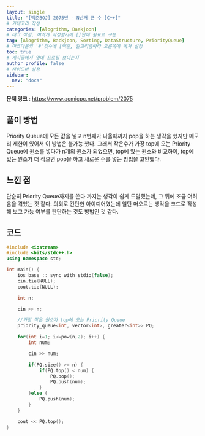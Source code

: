 ```yaml
---
layout: single
title: "[백준BOJ] 2075번 - N번째 큰 수 [C++]"
# 카테고리 작성
categories: [Alogrithm, Baekjoon]
# 태그 작성, 여려개 작성할시에 []안에 쉼표로 구분
tag: [Alogrithm, Backjoon, Sorting, DataStructure, PriorityQueue]
# 마크다운의 '#'갯수에 [백준, 알고리즘따라 오른쪽에 목차 설정
toc: true
# 게시글에서 옆에 프로필 보이는지
author_profile: false
# 사이드바 설정
sidebar:
  nav: "docs"
---
```


**문제 링크** : <https://www.acmicpc.net/problem/2075>

## 풀이 방법

Priority Queue에 모든 값을 넣고 n번째가 나올때까지 pop을 하는 생각을 했지만
메모리 제한이 있어서 이 방법은 불가능 했다.
그래서 작은수가 가장 top에 오는 Priority Queue에 원소를 넣다가 n개의 원소가 되었으면,
top에 있는 원소와 비교하여, top에 있는 원소가 더 작으면 pop을 하고 새로운 수를 넣는 방법을 고안했다.

## 느낀 점

단순히 Priority Queue까지를 쓴다 까지는 생각이 쉽게 도달했는데, 그 뒤에
조금 어려움을 겪었는 것 같다.
의외로 간단한 아이디어였는데 일단 떠오르는 생각을 코드로 작성해 보고
가능 여부를 판단하는 것도 방법인 것 같다.

## 코드

```c++
#include <iostream>
#include <bits/stdc++.h>
using namespace std;

int main() {
	ios_base :: sync_with_stdio(false);
	cin.tie(NULL);
	cout.tie(NULL);

	int n;

	cin >> n;

	//가장 작은 원소가 top에 오는 Priority Queue
	priority_queue<int, vector<int>, greater<int>> PQ;

	for(int i=1; i<=pow(n,2); i++) {
		int num;

		cin >> num;

		if(PQ.size() >= n) {
			if(PQ.top() < num) {
				PQ.pop();
				PQ.push(num);
			}
		}else {
			PQ.push(num);
		}
	}

	cout << PQ.top();
}
```
